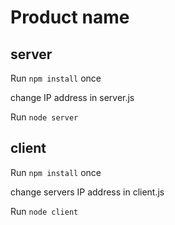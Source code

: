 # Product name

## server

Run `npm install` once 

change IP address in server.js

Run `node server`

## client

Run `npm install` once

change servers IP address in client.js

Run `node client`
